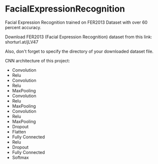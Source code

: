 # FacialExpressionRecognition
Facial Expression Recognition trained on FER2013 Dataset with over 60 percent accuracy.

Download FER2013 (Facial Expression Recognition) dataset from this link: shorturl.at/jLV47

Also, don't forget to specify the directory of your downloaded dataset file.

CNN architecture of this project:
- Convolution
- Relu
- Convolution
- Relu
- MaxPooling
- Convolution
- Relu
- MaxPooling
- Convolution
- Relu
- MaxPooling
- Dropout
- Flatten
- Fully Connected
- Relu
- Dropout
- Fully Connected
- Softmax
